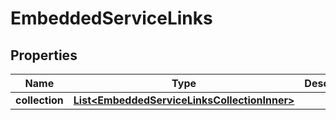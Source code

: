 

# EmbeddedServiceLinks


## Properties

| Name | Type | Description | Notes |
|------------ | ------------- | ------------- | -------------|
|**collection** | [**List&lt;EmbeddedServiceLinksCollectionInner&gt;**](EmbeddedServiceLinksCollectionInner.md) |  |  [optional] |



